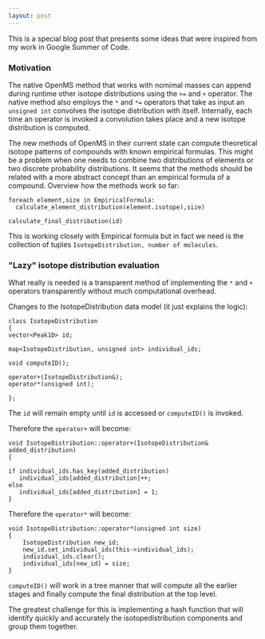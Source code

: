 ```yaml
---
layout: post
---
```


This is a special blog post that presents some ideas that were inspired from my work in Google Summer of Code.

### Motivation

The native OpenMS method that works with nomimal masses can append during runtime other isotope distributions using the `+=` and `+` operator. 
The native method also employs the `*` and `*=` operators that take as input an `unsigned int` convolves the isotope distribution with itself. 
Internally, each time an operator is invoked a convolution takes place and a new isotope distribution is computed.

The new methods of OpenMS in their current state can compute theoretical isotope patterns of compounds with known empirical formulas.
This might be a problem when one needs to combine two distributions of elements or two discrete probability distributions.
It seems that the methods should be related with a more abstract concept than an empirical formula of a compound.
Overview how the methods work so far:
```
foreach element,size in EmpiricalFormula:
  calculate_element_distribution(element.isotope),size)

calculate_final_distribution(id)

```

This is working closely with Empirical formula but in fact we need is the collection of tuples `IsotopeDistribution, number of molecules`.


### "Lazy" isotope distribution evaluation

What really is needed is a transparent method of implementing the `*` and `+` operators transparently without much computational overhead.

Changes to the IsotopeDistribution data model (it just explains the logic):

```
class IsotopeDistribution
{
vector<Peak1D> id;

map<IsotopeDistribution, unsigned int> individual_ids;

void computeID();

operator+(IsotopeDistribution&);
operator*(unsigned int);

};

```

The `id` will remain empty until `id` is accessed or `computeID()` is invoked.

Therefore the `operator+` will become:

```
void IsotopeDistribution::operator+(IsotopeDistribution& added_distribution)
{

if individual_ids.has_key(added_distribution)
   individual_ids[added_distribution]++;
else
   individual_ids[added_distribution] = 1;
}

```

Therefore the `operator*` will become:

```
void IsotopeDistribution::operator*(unsigned int size)
{
    IsotopeDistribution new_id;
    new_id.set_individual_ids(this->individual_ids);
    individual_ids.clear();
    individual_ids[new_id] = size;
}

```

`computeID()` will work in a tree manner that will compute all the earlier stages and finally compute the final distribution at the top level.


The greatest challenge for this is implementing a hash function that will identify quickly and accurately the isotopedistribution components and group them together.







